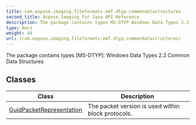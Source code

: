 ```yaml
---
title: com.aspose.imaging.fileformats.emf.dtyp.commondatastructures
second_title: Aspose.Imaging for Java API Reference
description: The package contains types MS-DTYP Windows Data Types 2.3 Common Data Structures
type: docs
weight: 44
url: /com.aspose.imaging.fileformats.emf.dtyp.commondatastructures/
---
```


The package contains types [MS-DTYP]: Windows Data Types 2.3 Common Data Structures


## Classes

| Class | Description |
| --- | --- |
| [GuidPacketRepresentation](../com.aspose.imaging.fileformats.emf.dtyp.commondatastructures/guidpacketrepresentation) | The packet version is used within block protocols. |
